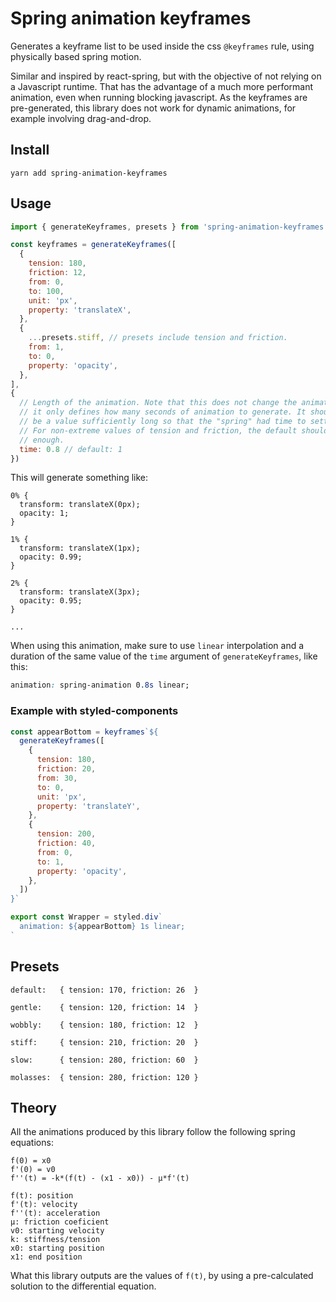 # Spring animation keyframes

Generates a keyframe list to be used inside the css `@keyframes` rule, using physically based spring motion.

Similar and inspired by react-spring, but with the objective of not relying on a Javascript runtime. That has the advantage of a much more performant animation, even when running blocking javascript. As the keyframes are pre-generated, this library does not work for dynamic animations, for example involving drag-and-drop.


## Install
```
yarn add spring-animation-keyframes
```

## Usage
```javascript
import { generateKeyframes, presets } from 'spring-animation-keyframes'

const keyframes = generateKeyframes([
  {
    tension: 180,
    friction: 12,
    from: 0,
    to: 100,
    unit: 'px',
    property: 'translateX',
  },
  {
    ...presets.stiff, // presets include tension and friction.
    from: 1,
    to: 0,
    property: 'opacity',
  },
],
{
  // Length of the animation. Note that this does not change the animation,
  // it only defines how many seconds of animation to generate. It should
  // be a value sufficiently long so that the "spring" had time to settle.
  // For non-extreme values of tension and friction, the default should be
  // enough.
  time: 0.8 // default: 1
})
```

This will generate something like:
```
0% {
  transform: translateX(0px);
  opacity: 1;
}

1% {
  transform: translateX(1px);
  opacity: 0.99;
}

2% {
  transform: translateX(3px);
  opacity: 0.95;
}

...
```

When using this animation, make sure to use `linear` interpolation and a duration of the same value of the `time` argument of `generateKeyframes`, like this:

```css
animation: spring-animation 0.8s linear;
```

### Example with styled-components
```javascript
const appearBottom = keyframes`${
  generateKeyframes([
    {
      tension: 180,
      friction: 20,
      from: 30,
      to: 0,
      unit: 'px',
      property: 'translateY',
    },
    {
      tension: 200,
      friction: 40,
      from: 0,
      to: 1,
      property: 'opacity',
    },
  ])
}`

export const Wrapper = styled.div`
  animation: ${appearBottom} 1s linear;
`
```

## Presets
`default:   { tension: 170, friction: 26  }`

`gentle:    { tension: 120, friction: 14  }`

`wobbly:    { tension: 180, friction: 12  }`

`stiff:     { tension: 210, friction: 20  }`

`slow:      { tension: 280, friction: 60  }`

`molasses:  { tension: 280, friction: 120 }`

## Theory

All the animations produced by this library follow the following spring equations:

```
f(0) = x0
f'(0) = v0
f''(t) = -k*(f(t) - (x1 - x0)) - μ*f'(t)

f(t): position
f'(t): velocity
f''(t): acceleration
μ: friction coeficient
v0: starting velocity
k: stiffness/tension
x0: starting position
x1: end position
```

What this library outputs are the values of `f(t)`, by using a pre-calculated solution to the differential equation.
